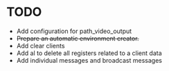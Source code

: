 # TODO

* Add configuration for path_video_output
* ~~Prepare an automatic environment creator.~~
* Add clear clients
* Add al to delete all registers related to a client data
* Add individual messages and broadcast messages
